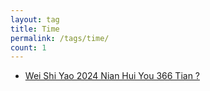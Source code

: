 ```yaml
---
layout: tag
title: Time
permalink: /tags/time/
count: 1
---
```


- [Wei Shi Yao  2024 Nian Hui You  366 Tian ?](https://www.longluo.me/blog/2024/12/21/leap-year/)
